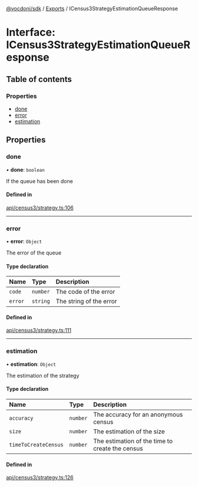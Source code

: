 [@vocdoni/sdk](/sdk) / [Exports](../modules.md) / ICensus3StrategyEstimationQueueResponse

# Interface: ICensus3StrategyEstimationQueueResponse

## Table of contents

### Properties

- [done](ICensus3StrategyEstimationQueueResponse.md#done)
- [error](ICensus3StrategyEstimationQueueResponse.md#error)
- [estimation](ICensus3StrategyEstimationQueueResponse.md#estimation)

## Properties

### done

• **done**: `boolean`

If the queue has been done

#### Defined in

[api/census3/strategy.ts:106](https://github.com/vocdoni/vocdoni-sdk/blob/0a4464c/src/api/census3/strategy.ts#L106)

___

### error

• **error**: `Object`

The error of the queue

#### Type declaration

| Name | Type | Description |
| :------ | :------ | :------ |
| `code` | `number` | The code of the error |
| `error` | `string` | The string of the error |

#### Defined in

[api/census3/strategy.ts:111](https://github.com/vocdoni/vocdoni-sdk/blob/0a4464c/src/api/census3/strategy.ts#L111)

___

### estimation

• **estimation**: `Object`

The estimation of the strategy

#### Type declaration

| Name | Type | Description |
| :------ | :------ | :------ |
| `accuracy` | `number` | The accuracy for an anonymous census |
| `size` | `number` | The estimation of the size |
| `timeToCreateCensus` | `number` | The estimation of the time to create the census |

#### Defined in

[api/census3/strategy.ts:126](https://github.com/vocdoni/vocdoni-sdk/blob/0a4464c/src/api/census3/strategy.ts#L126)
